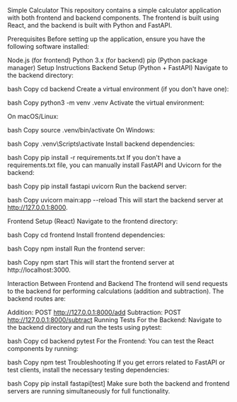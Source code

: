 Simple Calculator
This repository contains a simple calculator application with both frontend and backend components. The frontend is built using React, and the backend is built with Python and FastAPI.

Prerequisites
Before setting up the application, ensure you have the following software installed:

Node.js (for frontend)
Python 3.x (for backend)
pip (Python package manager)
Setup Instructions
Backend Setup (Python + FastAPI)
Navigate to the backend directory:

bash
Copy
cd backend
Create a virtual environment (if you don't have one):

bash
Copy
python3 -m venv .venv
Activate the virtual environment:

On macOS/Linux:

bash
Copy
source .venv/bin/activate
On Windows:

bash
Copy
.venv\Scripts\activate
Install backend dependencies:

bash
Copy
pip install -r requirements.txt
If you don't have a requirements.txt file, you can manually install FastAPI and Uvicorn for the backend:

bash
Copy
pip install fastapi uvicorn
Run the backend server:

bash
Copy
uvicorn main:app --reload
This will start the backend server at http://127.0.0.1:8000.

Frontend Setup (React)
Navigate to the frontend directory:

bash
Copy
cd frontend
Install frontend dependencies:

bash
Copy
npm install
Run the frontend server:

bash
Copy
npm start
This will start the frontend server at http://localhost:3000.

Interaction Between Frontend and Backend
The frontend will send requests to the backend for performing calculations (addition and subtraction). The backend routes are:

Addition: POST http://127.0.0.1:8000/add
Subtraction: POST http://127.0.0.1:8000/subtract
Running Tests
For the Backend: Navigate to the backend directory and run the tests using pytest:

bash
Copy
cd backend
pytest
For the Frontend: You can test the React components by running:

bash
Copy
npm test
Troubleshooting
If you get errors related to FastAPI or test clients, install the necessary testing dependencies:

bash
Copy
pip install fastapi[test]
Make sure both the backend and frontend servers are running simultaneously for full functionality.

